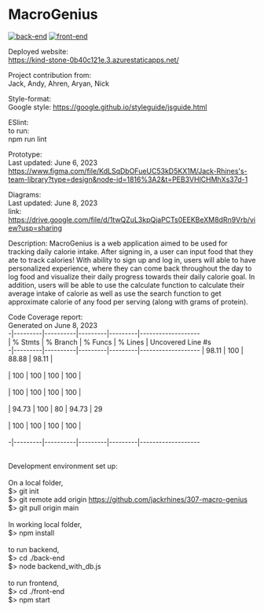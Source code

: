 # MacroGenius
[![back-end](https://github.com/jackrhines/307-macro-genius/actions/workflows/back-end.yml/badge.svg)](https://github.com/jackrhines/307-macro-genius/actions/workflows/back-end.yml)
[![front-end](https://github.com/jackrhines/307-macro-genius/actions/workflows/front-end.yml/badge.svg)](https://github.com/jackrhines/307-macro-genius/actions/workflows/front-end.yml)

Deployed website:<br />
https://kind-stone-0b40c121e.3.azurestaticapps.net/ <br />

Project contribution from: <br />
Jack, Andy, Ahren, Aryan, Nick <br />

Style-format: <br />
Google style: https://google.github.io/styleguide/jsguide.html <br />

ESlint: <br />
to run: <br />
npm run lint <br />

Prototype: <br />
Last updated: June 6, 2023 <br />
https://www.figma.com/file/KdLSqDbOFueUC53kD5KX1M/Jack-Rhines's-team-library?type=design&node-id=1816%3A2&t=PEB3VHlCHMhXs37d-1 <br />

Diagrams: <br />
Last updated: June 8, 2023 <br />
link: https://drive.google.com/file/d/1twQZuL3kpQjaPCTs0EEKBeXM8dRn9Vrb/view?usp=sharing <br />

Description:
MacroGenius is a web application aimed to be used for tracking daily calorie intake. 
After signing in, a user can input food that they ate to track calories!
With ability to sign up and log in, users will able to have personalized experience,
where they can come back throughout the day to log food and visualize their daily progress
towards their daily calorie goal. In addition, users will be able to use the calculate function
to calculate their average intake of calorie as well as use the search function to get approximate
calorie of any food per serving (along with grams of protein).


Code Coverage report: <br />
Generated on June 8, 2023 <br />
-|---------|----------|---------|---------|------------------- <br />
 | % Stmts | % Branch | % Funcs | % Lines | Uncovered Line #s  <br />
-|---------|----------|---------|---------|-------------------
 |   98.11 |      100 |   88.88 |   98.11 |   <br />                
  |     100 |      100 |     100 |     100 |  <br />                 
  |     100 |      100 |     100 |     100 |   <br />                
  |   94.73 |      100 |      80 |   94.73 | 29      <br />          
  |     100 |      100 |     100 |     100 |    <br />               
-|---------|----------|---------|---------|------------------- <br /> <br />


Development environment set up: <br /> <br />
On a local folder, <br />
$> git init <br />
$> git remote add origin https://github.com/jackrhines/307-macro-genius <br />
$> git pull origin main <br />
<br />
In working local folder, <br />
$> npm install <br />
<br />
to run backend, <br />
$> cd ./back-end <br />
$> node backend_with_db.js <br />
<br />
to run frontend, <br />
$> cd ./front-end <br />
$> npm start <br />





